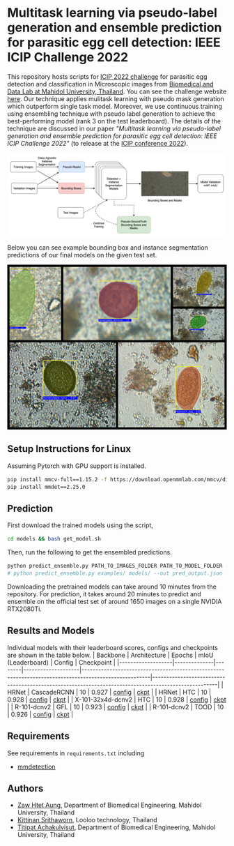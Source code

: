 # Multitask learning via pseudo-label generation and ensemble prediction for parasitic egg cell detection: IEEE ICIP Challenge 2022

This repository hosts scripts for [ICIP 2022 challenge](https://2022.ieeeicip.org/challenges/)
for parasitic egg detection and classification in Microscopic images 
from [Biomedical and Data Lab at Mahidol University, Thailand](https://biodatlab.github.io/).
You can see the challenge website [here](https://icip2022challenge.piclab.ai/).
Our technique applies mulitask learning with pseudo mask generation which outperform single task model.
Moreover, we use continuous training using ensembling technique with pseudo label generation to achieve
the best-performing model (rank 3 on the test leaderboard). The details of the technique are discussed in our paper
_"Multitask learning via pseudo-label generation and ensemble prediction for parasitic egg cell detection: IEEE ICIP Challenge 2022"_
(to release at the [ICIP conference 2022](https://2022.ieeeicip.org/)).

![Proposed technique](/images/diagram.png)

Below you can see example bounding box and instance segmentation predictions of our final models on the given test set.

![Example predictions](/images/example_predictions.jpg)

## Setup Instructions for Linux

Assuming Pytorch with GPU support is installed.

```sh
pip install mmcv-full==1.15.2 -f https://download.openmmlab.com/mmcv/dist/cu113/torch1.11.0/index.html
pip install mmdet==2.25.0
```

## Prediction

First download the trained models using the script,

```sh
cd models && bash get_model.sh
```

Then, run the following to get the ensembled predictions.

```sh
python predict_ensemble.py PATH_TO_IMAGES_FOLDER PATH_TO_MODEL_FOLDER --out SUBMISSION_JSON_FILE_NAME
# python predict_ensemble.py examples/ models/ --out pred_output.json
```

Downloading the pretrained models can take around 10 minutes from the repository. For prediction, it takes
around 20 minutes to predict and ensemble on the official test set of around 1650 images on a single NVIDIA RTX2080Ti.

## Results and Models
Individual models with their leaderboard scores, configs and checkpoints are shown in the table below. 
| Backbone          | Architecture | Epochs | mIoU (Leaderboard) | Config                                                                                               | Checkpoint                                                                                          |
|-------------------|--------------|--------|--------------------|------------------------------------------------------------------------------------------------------|-----------------------------------------------------------------------------------------------------|
| HRNet             | CascadeRCNN  | 10     | 0.927              | [config](https://f003.backblazeb2.com/file/icip-weights/cascade-rcnn-hrnetv2p-w32-10epoch.py)        | [ckpt](https://f003.backblazeb2.com/file/icip-weights/cascade-rcnn-hrnetv2p-w32-10epoch.pth)        |
| HRNet             | HTC          | 10     | 0.928              | [config](https://f003.backblazeb2.com/file/icip-weights/htc_hrnetv2p_w32_10epoch.py)                 | [ckpt](https://f003.backblazeb2.com/file/icip-weights/htc_hrnetv2p_w32_10epoch.pth)                 |
| X-101-32x4d-dcnv2 | HTC          | 10     | 0.928              | [config](https://f003.backblazeb2.com/file/icip-weights/htc_x101_64x4d_fpn_dconv_10epoch.py)         | [ckpt](https://f003.backblazeb2.com/file/icip-weights/htc_x101_64x4d_fpn_dconv_10epoch.pth)         |
| R-101-dcnv2       | GFL          | 10     | 0.923              | [config](https://f003.backblazeb2.com/file/icip-weights/gfl_r101_fpn_dconv_c3-c5_mstrain_10epoch.py) | [ckpt](https://f003.backblazeb2.com/file/icip-weights/gfl_r101_fpn_dconv_c3-c5_mstrain_10epoch.pth) |
| R-101-dcnv2       | TOOD         | 10     | 0.926              | [config](https://f003.backblazeb2.com/file/icip-weights/tood_r101_dconv_10epoch.py)                  | [ckpt](https://f003.backblazeb2.com/file/icip-weights/tood_r101_dconv_10epoch.pth)                  |


## Requirements

See requirements in `requirements.txt` including

- [mmdetection](https://github.com/open-mmlab/mmdetection)

## Authors

- [Zaw Htet Aung](https://github.com/z-zawhtet-a), Department of Biomedical Engineering, Mahidol University, Thailand
- [Kittinan Srithaworn](https://github.com/kittinan), Looloo technology, Thailand
- [Titipat Achakulvisut](github.com/titipata/), Department of Biomedical Engineering, Mahidol University, Thailand
